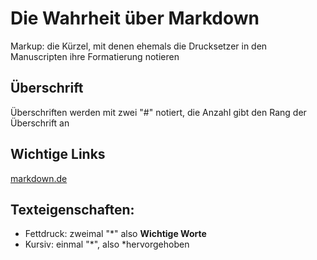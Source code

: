 # Die Wahrheit über Markdown

Markup: die Kürzel, mit denen ehemals die Drucksetzer in den Manuscripten ihre Formatierung notieren

## Überschrift

Überschriften werden mit zwei "#" notiert, die Anzahl gibt den Rang der Überschrift an

## Wichtige Links

[markdown.de](https://support.zendesk.com/hc/en-us/articles/4408846544922-Formatting-text-with-Markdown)

## Texteigenschaften:
- Fettdruck: zweimal "*"
also **Wichtige Worte**
- Kursiv: einmal "*", also
*hervorgehoben